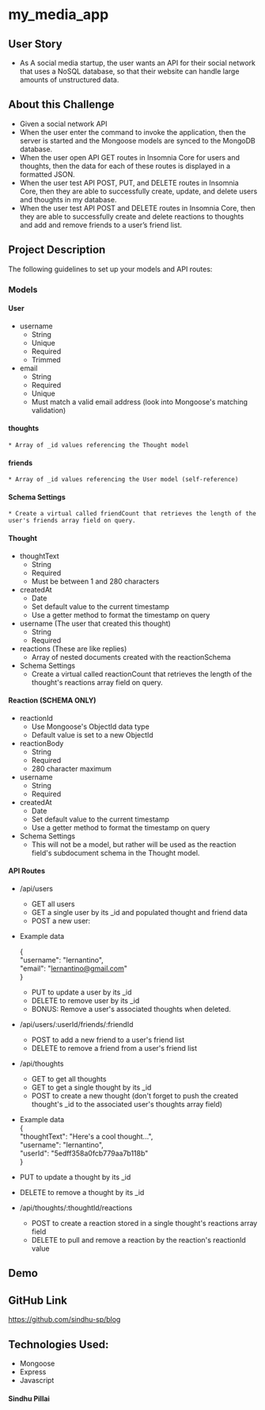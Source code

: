 # my_media_app

## User Story
- As A social media startup, the user wants an API for their social network that uses a NoSQL database, so that their website can handle large amounts of unstructured data.

## About this Challenge

- Given a social network API
- When the user enter the command to invoke the application, then the server is started and the Mongoose models are synced to the MongoDB database.
- When the user open API GET routes in Insomnia Core for users and thoughts, then the data for each of these routes is displayed in a formatted JSON.
- When the user test API POST, PUT, and DELETE routes in Insomnia Core, then they are able to successfully create, update, and delete users and thoughts in my database.
- When the user test API POST and DELETE routes in Insomnia Core, then they are able to successfully create and delete reactions to thoughts and add and remove friends to a user’s friend list.

## Project Description

The following guidelines to set up your models and API routes:

### Models
#### User
* username
    * String
    * Unique
    * Required
    * Trimmed
* email
    * String
    * Required
    * Unique
    * Must match a valid email address (look into Mongoose's matching validation)

#### thoughts
    * Array of _id values referencing the Thought model
#### friends
    * Array of _id values referencing the User model (self-reference)
#### Schema Settings
    * Create a virtual called friendCount that retrieves the length of the user's friends array field on query.

#### Thought
* thoughtText
    * String
    * Required
    * Must be between 1 and 280 characters
* createdAt
    * Date
    * Set default value to the current timestamp
    * Use a getter method to format the timestamp on query
* username (The user that created this thought)
    * String
    * Required
* reactions (These are like replies)
    * Array of nested documents created with the reactionSchema
* Schema Settings
    * Create a virtual called reactionCount that retrieves the length of the thought's reactions array field on query.

#### Reaction (SCHEMA ONLY)
* reactionId
    * Use Mongoose's ObjectId data type
    * Default value is set to a new ObjectId
* reactionBody
    * String
    * Required
    * 280 character maximum
* username
    * String
    * Required
* createdAt
    * Date
    * Set default value to the current timestamp
    * Use a getter method to format the timestamp on query
* Schema Settings
    * This will not be a model, but rather will be used as the reaction field's subdocument schema in the Thought model.

#### API Routes
* /api/users
    * GET all users
    * GET a single user by its _id and populated thought and friend data
    * POST a new user:

*  Example data<br/> 

    {<br/>
     "username": "lernantino",<br/>
    "email": "lernantino@gmail.com"<br/>
     }<br/>

    * PUT to update a user by its _id
    * DELETE to remove user by its _id
    * BONUS: Remove a user's associated thoughts when deleted.

* /api/users/:userId/friends/:friendId<br/>

    * POST to add a new friend to a user's friend list
    * DELETE to remove a friend from a user's friend list

* /api/thoughts
    * GET to get all thoughts
    * GET to get a single thought by its _id
    * POST to create a new thought (don't forget to push the created thought's _id to the associated user's thoughts array field)

* Example data<br/>
{<br/>
  "thoughtText": "Here's a cool thought...",<br/>
  "username": "lernantino",<br/>
  "userId": "5edff358a0fcb779aa7b118b"<br/>
}<br/>

* PUT to update a thought by its _id
* DELETE to remove a thought by its _id

* /api/thoughts/:thoughtId/reactions
    * POST to create a reaction stored in a single thought's reactions array field
    * DELETE to pull and remove a reaction by the reaction's reactionId value

## Demo

## GitHub Link
 
 https://github.com/sindhu-sp/blog

## Technologies Used:
- Mongoose
- Express
- Javascript

#### Sindhu Pillai